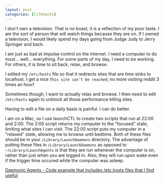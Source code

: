 ```yaml
---
layout: post
categories: [lifehacks]
---
```


I don't own a television. That is no boast, it is a reflection of my poor taste.  I am the sort of person that will watch things because they are on. If I owned a television, I would likely spend my days going from Judge Judy to Jerry Springer and back.

I am just as bad at impulse control on the internet. I need a computer to do most... well... everything. For some parts of my day, I need to be working. For others, it is time to sit back, relax, and browse.

I edited my `/etc/hosts` file so that it redirects sites that are time sinks to localhost. I get a nice `This site can’t be reached`; no more visiting reddit 3 times an hour!

Sometimes though, I want to actually relax and browse. I then need to edit `/etc/hosts` again to unblock all those performance killing sites.

Having to edit a file on a daily basis is painful. I can do better.

I am on a Mac, so I use launchCTL to create two scripts that run at 22:00 and 2:00. The 2:00 script returns my computer to the "focused" state, limiting what sites I can visit. The 22:00 script puts my computer in a "relaxed" state, allowing me to browse until bedtime. Both of these files should be in your `/Library/LaunchDaemons` directory. The advantage of putting these files in `/Library/LaunchDaemons` as opposed to `~/Library/LaunchAgents` is that they are run whenever the computer is on, rather than just when you are logged in. Also, they will run upon wake even if the trigger time occured while the computer was asleep.

[Daemonic Agents - Code example that includes /etc.hosts files that I find useful](https://github.com/samedhi/daemonic-agents)
